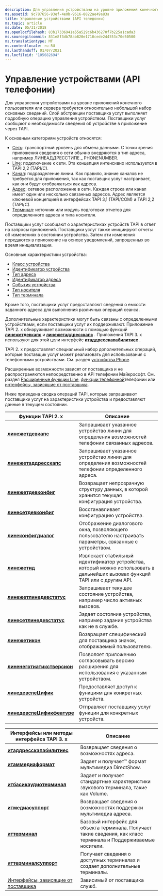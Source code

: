 ```yaml
---
description: Для управления устройствами на уровне приложений конечного пользователя или сервера требуется относительно небольшой набор основных сведений.
ms.assetid: 9c787656-93ef-4e0b-9516-8822ae49a83a
title: Управление устройствами (API телефонии)
ms.topic: article
ms.date: 05/31/2018
ms.openlocfilehash: 83b17336941a55a529c6b436270f7b225a1cada3
ms.sourcegitcommit: 831e8f3db78ab820e1710cede244553c70e50500
ms.translationtype: MT
ms.contentlocale: ru-RU
ms.lasthandoff: 01/07/2021
ms.locfileid: "105682694"
---
```

# <a name="device-control-telephony-api"></a>Управление устройствами (API телефонии)

Для управления устройствами на уровне приложений конечного пользователя или сервера требуется относительно небольшой набор основных сведений. Слой абстракции поставщика услуг выполняет подробную операцию управления устройством. Поставщики услуг сообщают о необходимости сведения об устройстве в приложение через TAPI.

К основным категориям устройств относятся:

-   [Сеть](network-ovr.md): транспортный уровень для обмена данными. С точки зрения приложения сведения о сети обычно внедряются в тип адреса, например ЛИНЕАДДРЕССТИПЕ \_ PHONENUMBER.
-   [Line](line-ovr.md): подключение к сети. Эта концепция интенсивно используется в TAPI 2,2 (TAPI/C).
-   [Канал](channel-ovr.md): подразделение линии. Как правило, знание каналов не требуется для приложения, так как поставщик услуг настраивает, как они будут отображаться как адреса.
-   [Адрес](address-ovr.md): сетевое расположение в сети. Каждая строка или канал имеет один или несколько связанных адресов. Адрес является ключевой концепцией в интерфейсах TAPI 3,1 (TAPI/COM) и TAPI 2,2 (TAPI/C).
-   [Терминал](terminal-ovr.md): источник или модуль подготовки отчетов для определенного адреса и типа носителя.

Поставщики услуг сообщают о характеристиках устройств TAPI в ответ на запросы приложений. Поставщики услуг также инициируют отчеты об изменениях в состоянии устройства. Затем эти изменения передаются в приложение на основе уведомлений, запрошенных во время инициализации.

Основные характеристики устройства:

-   [Класс устройства](device-class-ovr.md)
-   [Идентификатор устройства](device-identifier-ovr.md)
-   [Тип адреса](address-type-ovr.md)
-   [Идентификатор адреса](address-identifier-ovr.md)
-   [События устройства](device-events-ovr.md)
-   [Тип носителя](media-type-ovr.md)
-   [Тип терминала](terminal-type-ovr.md)

Кроме того, поставщики услуг предоставляют сведения о емкости заданного адреса для выполнения различных операций сеанса.

Дополнительные характеристики могут быть связаны с определенными устройствами, если поставщики услуг их поддерживают. Приложение TAPI 2. x обнаруживает возможности с помощью функций [**линежетдевкапс**](/windows/win32/api/tapi/nf-tapi-linegetdevcaps) и [**линежетаддресскапс**](/windows/win32/api/tapi/nf-tapi-linegetaddresscaps) . Приложения TAPI 3. x используют для этой цели интерфейс [**итаддресскапабилитиес**](/windows/desktop/api/tapi3if/nn-tapi3if-itaddresscapabilities) .

TAPI 2. x предоставляет специальный набор дополнительных операций, которые поставщик услуг может реализовать для использования с телефонными устройствами. См. раздел [устройства Phone](./opening-and-closing-phone-devices.md).

Расширенные возможности зависят от поставщика и не распространяются непосредственно в API телефонии Майкрософт. См. раздел [Расширенные функции Line](./extended-line-functions.md), [функции телефонной](./extended-telephony-phone-functions.md)телефонии или [интерфейсы, зависящие от поставщика](provider-specific-interfaces.md).

Ниже приведена сводка операций TAPI, которые запрашивают поставщики услуг на характеристики устройства и предоставляют данные в текущем состоянии.



| Функции TAPI 2. x                                                  | Описание                                                                                                    |
|---------------------------------------------------------------------|----------------------------------------------------------------------------------------------------------------|
| [**линежетдевкапс**](/windows/win32/api/tapi/nf-tapi-linegetdevcaps)                   | Запрашивает указанное устройство линии для определения возможностей телефонии связанных адресов.               |
| [**линежетаддресскапс**](/windows/win32/api/tapi/nf-tapi-linegetaddresscaps)           | Запрашивает указанное устройство линии для определения возможностей телефонии определенного адреса.                   |
| [**линежетдевконфиг**](/windows/win32/api/tapi/nf-tapi-linegetdevconfig)               | Возвращает непрозрачную структуру данных, в которой хранится текущая конфигурация устройства.                          |
| [**линесетдевконфиг**](/windows/win32/api/tapi/nf-tapi-linesetdevconfig)               | Восстанавливает конфигурацию устройства.                                                                                 |
| [**линеконфигдиалог**](/windows/win32/api/tapi/nf-tapi-lineconfigdialog)               | Отображение диалогового окна, позволяющего пользователю настраивать параметры, связанные с устройством.                       |
| [**линежетид**](/windows/win32/api/tapi/nf-tapi-linegetid)                             | Извлекает стабильный идентификатор устройства, который можно использовать в дальнейших вызовах функций TAPI или с другим API. |
| [**линежетлинедевстатус**](/windows/win32/api/tapi/nf-tapi-linegetlinedevstatus)       | Запрашивает текущее состояние устройства, например число активных вызовов.                                             |
| [**линесетлинедевстатус**](/windows/win32/api/tapi/nf-tapi-linesetlinedevstatus)       | Задает состояние устройства, например задание устройства как не в службе.                                                |
| [**линежетикон**](/windows/win32/api/tapi/nf-tapi-linegeticon)                         | Возвращает специфический для поставщика значок, отображаемый пользователю.                                                      |
| [**линенеготиатикстверсион**](/windows/win32/api/tapi/nf-tapi-linenegotiateextversion) | Позволяет приложению согласовывать версию расширения для использования с указанным устройством.                 |
| [**линедевспеЦифик**](/windows/win32/api/tapi/nf-tapi-linedevspecific)                 | Предоставляет доступ к функциям для конкретных устройств.                                                                      |
| [**линедевспеЦификфеатуре**](/windows/win32/api/tapi/nf-tapi-linedevspecificfeature)   | Отправляет поставщику услуг функции для конкретных устройств.                                                        |



 



| Интерфейсы или методы интерфейса TAPI 3. x                                   | Описание                                                                                             |
|------------------------------------------------------------------|---------------------------------------------------------------------------------------------------------|
| [**итаддресскапабилитиес**](/windows/desktop/api/tapi3if/nn-tapi3if-itaddresscapabilities)           | Возвращает сведения о возможностях адреса.                                                  |
| [**итаммедиаформат**](/windows/win32/api/tapi3/nn-tapi3-itammediaformat)                       | Задает и получает™ формат мультимедиа DirectShow.                                                                 |
| [**итбасикаудиотерминал**](/windows/desktop/api/tapi3if/nn-tapi3if-itbasicaudioterminal)             | Задает и получает стандартные характеристики звукового терминала, такие как Volume.                                  |
| [**итмедиасуппорт**](/windows/desktop/api/tapi3if/nn-tapi3if-itmediasupport)                         | Возвращает сведения о возможностях поддержки мультимедиа адреса.                                    |
| [**иттерминал**](/windows/win32/api/tapi3if/nn-tapi3if-itterminal)                                 | Базовый интерфейс для объекта терминала. Получает такие сведения, как класс терминала и Поддерживаемые носители. |
| [**иттерминалсуппорт**](/windows/win32/api/tapi3if/nn-tapi3if-itterminalsupport)                   | Получает сведения о доступных терминалах и создает дополнительные терминалы.                               |
| [Интерфейсы, зависящие от поставщика](provider-specific-interfaces.md) | Зависимый от поставщика служб.                                                                             |



 

 

 
